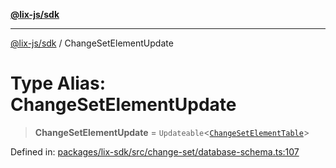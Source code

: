 [**@lix-js/sdk**](../README.md)

***

[@lix-js/sdk](../README.md) / ChangeSetElementUpdate

# Type Alias: ChangeSetElementUpdate

> **ChangeSetElementUpdate** = `Updateable`\<[`ChangeSetElementTable`](ChangeSetElementTable.md)\>

Defined in: [packages/lix-sdk/src/change-set/database-schema.ts:107](https://github.com/opral/monorepo/blob/985ffce1eb6542fd7d2a659b02ab83cb2ccd8d57/packages/lix-sdk/src/change-set/database-schema.ts#L107)
